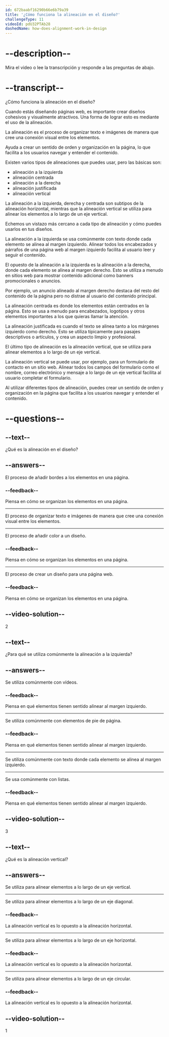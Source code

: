 ```yaml
---
id: 672baabf16290b66e6b79a39
title: '¿Cómo funciona la alineación en el diseño?'
challengeType: 11
videoId: pdU32PTAb28
dashedName: how-does-alignment-work-in-design
---
```


# --description--

Mira el video o lee la transcripción y responde a las preguntas de abajo.

# --transcript--

¿Cómo funciona la alineación en el diseño?

Cuando estás diseñando páginas web, es importante crear diseños cohesivos y visualmente atractivos. Una forma de lograr esto es mediante el uso de la alineación.

La alineación es el proceso de organizar texto e imágenes de manera que cree una conexión visual entre los elementos.

Ayuda a crear un sentido de orden y organización en la página, lo que facilita a los usuarios navegar y entender el contenido.

Existen varios tipos de alineaciones que puedes usar, pero las básicas son:

- alineación a la izquierda
- alineación centrada
- alineación a la derecha
- alineación justificada
- alineación vertical

La alineación a la izquierda, derecha y centrada son subtipos de la alineación horizontal, mientras que la alineación vertical se utiliza para alinear los elementos a lo largo de un eje vertical.

Echemos un vistazo más cercano a cada tipo de alineación y cómo puedes usarlos en tus diseños.

La alineación a la izquierda se usa comúnmente con texto donde cada elemento se alinea al margen izquierdo. Alinear todos los encabezados y párrafos de una página web al margen izquierdo facilita al usuario leer y seguir el contenido.

El opuesto de la alineación a la izquierda es la alineación a la derecha, donde cada elemento se alinea al margen derecho. Esto se utiliza a menudo en sitios web para mostrar contenido adicional como banners promocionales o anuncios.

Por ejemplo, un anuncio alineado al margen derecho destaca del resto del contenido de la página pero no distrae al usuario del contenido principal.

La alineación centrada es donde los elementos están centrados en la página. Esto se usa a menudo para encabezados, logotipos y otros elementos importantes a los que quieras llamar la atención.

La alineación justificada es cuando el texto se alinea tanto a los márgenes izquierdo como derecho. Esto se utiliza típicamente para pasajes descriptivos o artículos, y crea un aspecto limpio y profesional.

El último tipo de alineación es la alineación vertical, que se utiliza para alinear elementos a lo largo de un eje vertical.

La alineación vertical se puede usar, por ejemplo, para un formulario de contacto en un sitio web. Alinear todos los campos del formulario como el nombre, correo electrónico y mensaje a lo largo de un eje vertical facilita al usuario completar el formulario.

Al utilizar diferentes tipos de alineación, puedes crear un sentido de orden y organización en la página que facilita a los usuarios navegar y entender el contenido.

# --questions--

## --text--

¿Qué es la alineación en el diseño?

## --answers--

El proceso de añadir bordes a los elementos en una página.

### --feedback--

Piensa en cómo se organizan los elementos en una página.

---

El proceso de organizar texto e imágenes de manera que cree una conexión visual entre los elementos.

---

El proceso de añadir color a un diseño.

### --feedback--

Piensa en cómo se organizan los elementos en una página.

---

El proceso de crear un diseño para una página web.

### --feedback--

Piensa en cómo se organizan los elementos en una página.

## --video-solution--

2

## --text--

¿Para qué se utiliza comúnmente la alineación a la izquierda?

## --answers--

Se utiliza comúnmente con vídeos.

### --feedback--

Piensa en qué elementos tienen sentido alinear al margen izquierdo.

---

Se utiliza comúnmente con elementos de pie de página.

### --feedback--

Piensa en qué elementos tienen sentido alinear al margen izquierdo.

---

Se utiliza comúnmente con texto donde cada elemento se alinea al margen izquierdo.

---

Se usa comúnmente con listas.

### --feedback--

Piensa en qué elementos tienen sentido alinear al margen izquierdo.

## --video-solution--

3

## --text--

¿Qué es la alineación vertical?

## --answers--

Se utiliza para alinear elementos a lo largo de un eje vertical.

---

Se utiliza para alinear elementos a lo largo de un eje diagonal.

### --feedback--

La alineación vertical es lo opuesto a la alineación horizontal.

---

Se utiliza para alinear elementos a lo largo de un eje horizontal.

### --feedback--

La alineación vertical es lo opuesto a la alineación horizontal.

---

Se utiliza para alinear elementos a lo largo de un eje circular.

### --feedback--

La alineación vertical es lo opuesto a la alineación horizontal.

## --video-solution--

1
